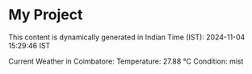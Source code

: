 # My Project

This content is dynamically generated in Indian Time (IST): 2024-11-04 15:29:46 IST


Current Weather in Coimbatore:
Temperature: 27.88 °C
Condition: mist
